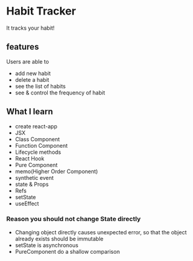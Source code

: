 # Habit Tracker

It tracks your habit!

## features

Users are able to

- add new habit
- delete a habit
- see the list of habits
- see & control the frequency of habit

## What I learn

- create react-app
- JSX
- Class Component
- Function Component
- Lifecycle methods
- React Hook
- Pure Component
- memo(Higher Order Component)
- synthetic event
- state & Props
- Refs
- setState
- useEffect

### Reason you should not change State directly

- Changing object directly causes unexpected error, so that
  the object already exists should be immutable
- setState is asynchronous
- PureComponent do a shallow comparison
